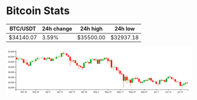 # Bitcoin Stats

BTC/USDT|24h change|24h high|24h low|
|---|---|---|---|
|$34140.07|3.59%|$35500.00|$32937.18|

<img src="./chart.svg">
